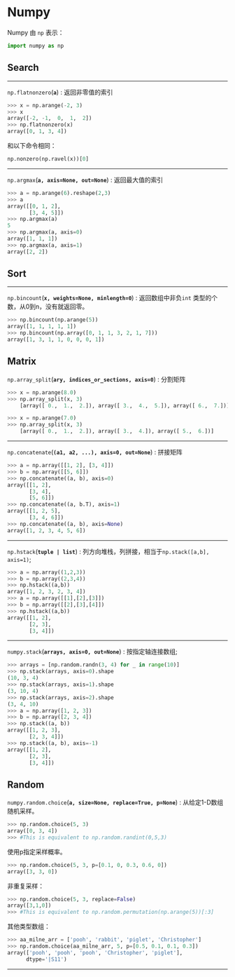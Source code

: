 # Numpy

Numpy 由 `np` 表示：

```python
import numpy as np
```

## Search
---
`np.flatnonzero`(**`a`**) : 返回非零值的索引

```python
>>> x = np.arange(-2, 3)
>>> x
array([-2, -1,  0,  1,  2])
>>> np.flatnonzero(x)
array([0, 1, 3, 4])
```
和以下命令相同：
```python
np.nonzero(np.ravel(x))[0]
```
---
`np.argmax`(**`a, axis=None, out=None`**) : 返回最大值的索引

```python
>>> a = np.arange(6).reshape(2,3)
>>> a
array([[0, 1, 2],
       [3, 4, 5]])
>>> np.argmax(a)
5
>>> np.argmax(a, axis=0)
array([1, 1, 1])
>>> np.argmax(a, axis=1)
array([2, 2])
```

## Sort

---

`np.bincount`(**`x, weights=None, minlength=0`**) : 返回数组中非负`int` 类型的个数，从0到n，没有就返回零。

```python
>>> np.bincount(np.arange(5))
array([1, 1, 1, 1, 1])
>>> np.bincount(np.array([0, 1, 1, 3, 2, 1, 7]))
array([1, 3, 1, 1, 0, 0, 0, 1])
```

## Matrix

`np.array_split`(**`ary, indices_or_sections, axis=0`**) : 分割矩阵

```python
>>> x = np.arange(8.0)
>>> np.array_split(x, 3)
    [array([ 0.,  1.,  2.]), array([ 3.,  4.,  5.]), array([ 6.,  7.])]

>>> x = np.arange(7.0)
>>> np.array_split(x, 3)
    [array([ 0.,  1.,  2.]), array([ 3.,  4.]), array([ 5.,  6.])]
```
---

`np.concatenate`(**`(a1, a2, ...), axis=0, out=None`**) : 拼接矩阵

```python
>>> a = np.array([[1, 2], [3, 4]])
>>> b = np.array([[5, 6]])
>>> np.concatenate((a, b), axis=0)
array([[1, 2],
       [3, 4],
       [5, 6]])
>>> np.concatenate((a, b.T), axis=1)
array([[1, 2, 5],
       [3, 4, 6]])
>>> np.concatenate((a, b), axis=None)
array([1, 2, 3, 4, 5, 6])
```
---
`np.hstack`(**`tuple | list`**) : 列方向堆栈，列拼接，相当于`np.stack([a,b], axis=1)`;

```python
>>> a = np.array((1,2,3))
>>> b = np.array((2,3,4))
>>> np.hstack((a,b))
array([1, 2, 3, 2, 3, 4])
>>> a = np.array([[1],[2],[3]])
>>> b = np.array([[2],[3],[4]])
>>> np.hstack((a,b))
array([[1, 2],
       [2, 3],
       [3, 4]])
```
---
`numpy.stack`(**`arrays, axis=0, out=None`**) : 按指定轴连接数组;

```python
>>> arrays = [np.random.randn(3, 4) for _ in range(10)]
>>> np.stack(arrays, axis=0).shape
(10, 3, 4)
>>> np.stack(arrays, axis=1).shape
(3, 10, 4)
>>> np.stack(arrays, axis=2).shape
(3, 4, 10)
>>> a = np.array([1, 2, 3])
>>> b = np.array([2, 3, 4])
>>> np.stack((a, b))
array([[1, 2, 3],
       [2, 3, 4]])
>>> np.stack((a, b), axis=-1)
array([[1, 2],
       [2, 3],
       [3, 4]])
```
## Random

 `numpy.random.choice`(**`a, size=None, replace=True, p=None`**) : 从给定1-D数组随机采样。

```python
>>> np.random.choice(5, 3)
array([0, 3, 4])
>>> #This is equivalent to np.random.randint(0,5,3)
```
使用p指定采样概率。
```python
>>> np.random.choice(5, 3, p=[0.1, 0, 0.3, 0.6, 0])
array([3, 3, 0])
```
非重复采样：
```python
>>> np.random.choice(5, 3, replace=False)
array([3,1,0])
>>> #This is equivalent to np.random.permutation(np.arange(5))[:3]
```
其他类型数组：
```python
>>> aa_milne_arr = ['pooh', 'rabbit', 'piglet', 'Christopher']
>>> np.random.choice(aa_milne_arr, 5, p=[0.5, 0.1, 0.1, 0.3])
array(['pooh', 'pooh', 'pooh', 'Christopher', 'piglet'],
      dtype='|S11')
```

---